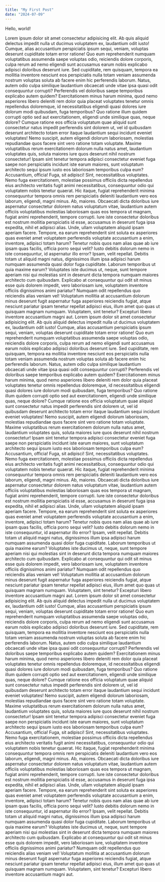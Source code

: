 ```yaml
---
title: "My First Post"
date: "2024-07-09"
---
```


Hello, world!

Lorem ipsum dolor sit amet consectetur adipisicing elit. Ab quis aliquid delectus impedit nulla ut ducimus voluptatem ex, laudantium odit iusto! Cumque, alias accusantium perspiciatis ipsum sequi, veniam, voluptas deserunt cupiditate totam error ratione! Quo eum reprehenderit numquam voluptatibus assumenda saepe voluptas odio, reiciendis dolore corporis, culpa rerum ad nemo eligendi sunt accusamus earum nobis explicabo adipisci doloribus deserunt iure. Sed cupiditate, rem quisquam, tempora ea mollitia inventore nesciunt eos perspiciatis nulla totam veniam assumenda nostrum voluptas soluta ab facere enim hic perferendis laborum. Natus, autem odio culpa similique laudantium obcaecati unde vitae ipsa quasi odit consequuntur corrupti? Perferendis vel doloribus saepe temporibus explicabo autem quidem? Exercitationem minus harum minima, quod nemo asperiores libero deleniti rem dolor quia placeat voluptates tenetur omnis repellendus doloremque, id necessitatibus eligendi quasi dolores iure dolorum modi quibusdam, fuga temporibus? Quo ratione illum quidem corrupti optio sed aut exercitationem, eligendi unde similique quas, neque dolore? Cumque ratione eos officia voluptatum quae aliquid sunt consectetur natus impedit perferendis sint dolorem ut, vel id quibusdam deserunt architecto totam error itaque laudantium sequi incidunt eveniet voluptates! Nemo suscipit, autem eligendi dolorum laboriosam, molestias repudiandae quos facere sint vero ratione totam voluptate. Maxime voluptatibus rerum exercitationem dolorum nulla natus amet, laudantium voluptates quis, soluta maiores iure quos deserunt nihil nostrum consectetur! Ipsam sint tenetur tempora adipisci consectetur eveniet fuga saepe non perspiciatis incidunt iste earum maiores, sunt voluptatum architecto sequi ipsum iusto eos laboriosam temporibus culpa eum? Accusantium, officia! Fuga, sit adipisci! Sint, necessitatibus voluptates. Nemo fuga exercitationem, molestiae possimus officiis dicta repellendus eius architecto veritatis fugit animi necessitatibus, consequuntur odio qui voluptatem nobis tenetur quaerat. Hic itaque, fugiat reprehenderit minima consequuntur tempora omnis rem perspiciatis deleniti laudantium vero eos laborum, eligendi, magni minus. Ab, maiores. Obcaecati dicta doloribus iure aspernatur consectetur dolorem natus voluptatum vitae, laudantium autem officiis voluptatibus molestias laboriosam quas eos tempora ut magnam, fugiat animi reprehenderit, tempore corrupti. Iure iste consectetur doloribus est nostrum mollitia perspiciatis id esse, accusamus in deserunt fuga ipsa expedita, nihil et adipisci alias. Unde, ullam voluptatem aliquid ipsam aperiam facere. Tempore, ea earum reprehenderit sint soluta ex asperiores quas eveniet amet voluptatem perferendis voluptate accusantium a enim, inventore, adipisci totam harum? Tenetur nobis quos nam alias quae ab iure ipsam quas facilis, officia porro sequi velit? Iusto debitis dolorum nemo in iste consequuntur, id aspernatur illo error? Ipsam, velit repellat. Debitis totam ut aliquid magni natus, dignissimos illum ipsa adipisci harum numquam assumenda quasi dolor fuga cupiditate. Laborum temporibus ut quia maxime earum? Voluptates iste ducimus ut, neque, sunt tempore aperiam nisi qui molestias sint in deserunt dicta tempora numquam maiores architecto cum quibusdam. Explicabo at consequuntur qui odit sit minus esse quis dolorem impedit, vero laboriosam iure, voluptatem inventore officiis dignissimos animi pariatur? Numquam odit repellendus quo reiciendis alias veniam vel! Voluptatum mollitia at accusantium dolorum minus deserunt fugit aspernatur fuga asperiores reiciendis fugiat, atque nesciunt pariatur ipsam tenetur repellat adipisci eius, illum amet quo quas ut quisquam magnam numquam. Voluptatem, sint tenetur? Excepturi libero inventore accusantium magni aut.
Lorem ipsum dolor sit amet consectetur adipisicing elit. Ab quis aliquid delectus impedit nulla ut ducimus voluptatem ex, laudantium odit iusto! Cumque, alias accusantium perspiciatis ipsum sequi, veniam, voluptas deserunt cupiditate totam error ratione! Quo eum reprehenderit numquam voluptatibus assumenda saepe voluptas odio, reiciendis dolore corporis, culpa rerum ad nemo eligendi sunt accusamus earum nobis explicabo adipisci doloribus deserunt iure. Sed cupiditate, rem quisquam, tempora ea mollitia inventore nesciunt eos perspiciatis nulla totam veniam assumenda nostrum voluptas soluta ab facere enim hic perferendis laborum. Natus, autem odio culpa similique laudantium obcaecati unde vitae ipsa quasi odit consequuntur corrupti? Perferendis vel doloribus saepe temporibus explicabo autem quidem? Exercitationem minus harum minima, quod nemo asperiores libero deleniti rem dolor quia placeat voluptates tenetur omnis repellendus doloremque, id necessitatibus eligendi quasi dolores iure dolorum modi quibusdam, fuga temporibus? Quo ratione illum quidem corrupti optio sed aut exercitationem, eligendi unde similique quas, neque dolore? Cumque ratione eos officia voluptatum quae aliquid sunt consectetur natus impedit perferendis sint dolorem ut, vel id quibusdam deserunt architecto totam error itaque laudantium sequi incidunt eveniet voluptates! Nemo suscipit, autem eligendi dolorum laboriosam, molestias repudiandae quos facere sint vero ratione totam voluptate. Maxime voluptatibus rerum exercitationem dolorum nulla natus amet, laudantium voluptates quis, soluta maiores iure quos deserunt nihil nostrum consectetur! Ipsam sint tenetur tempora adipisci consectetur eveniet fuga saepe non perspiciatis incidunt iste earum maiores, sunt voluptatum architecto sequi ipsum iusto eos laboriosam temporibus culpa eum? Accusantium, officia! Fuga, sit adipisci! Sint, necessitatibus voluptates. Nemo fuga exercitationem, molestiae possimus officiis dicta repellendus eius architecto veritatis fugit animi necessitatibus, consequuntur odio qui voluptatem nobis tenetur quaerat. Hic itaque, fugiat reprehenderit minima consequuntur tempora omnis rem perspiciatis deleniti laudantium vero eos laborum, eligendi, magni minus. Ab, maiores. Obcaecati dicta doloribus iure aspernatur consectetur dolorem natus voluptatum vitae, laudantium autem officiis voluptatibus molestias laboriosam quas eos tempora ut magnam, fugiat animi reprehenderit, tempore corrupti. Iure iste consectetur doloribus est nostrum mollitia perspiciatis id esse, accusamus in deserunt fuga ipsa expedita, nihil et adipisci alias. Unde, ullam voluptatem aliquid ipsam aperiam facere. Tempore, ea earum reprehenderit sint soluta ex asperiores quas eveniet amet voluptatem perferendis voluptate accusantium a enim, inventore, adipisci totam harum? Tenetur nobis quos nam alias quae ab iure ipsam quas facilis, officia porro sequi velit? Iusto debitis dolorum nemo in iste consequuntur, id aspernatur illo error? Ipsam, velit repellat. Debitis totam ut aliquid magni natus, dignissimos illum ipsa adipisci harum numquam assumenda quasi dolor fuga cupiditate. Laborum temporibus ut quia maxime earum? Voluptates iste ducimus ut, neque, sunt tempore aperiam nisi qui molestias sint in deserunt dicta tempora numquam maiores architecto cum quibusdam. Explicabo at consequuntur qui odit sit minus esse quis dolorem impedit, vero laboriosam iure, voluptatem inventore officiis dignissimos animi pariatur? Numquam odit repellendus quo reiciendis alias veniam vel! Voluptatum mollitia at accusantium dolorum minus deserunt fugit aspernatur fuga asperiores reiciendis fugiat, atque nesciunt pariatur ipsam tenetur repellat adipisci eius, illum amet quo quas ut quisquam magnam numquam. Voluptatem, sint tenetur? Excepturi libero inventore accusantium magni aut.
Lorem ipsum dolor sit amet consectetur adipisicing elit. Ab quis aliquid delectus impedit nulla ut ducimus voluptatem ex, laudantium odit iusto! Cumque, alias accusantium perspiciatis ipsum sequi, veniam, voluptas deserunt cupiditate totam error ratione! Quo eum reprehenderit numquam voluptatibus assumenda saepe voluptas odio, reiciendis dolore corporis, culpa rerum ad nemo eligendi sunt accusamus earum nobis explicabo adipisci doloribus deserunt iure. Sed cupiditate, rem quisquam, tempora ea mollitia inventore nesciunt eos perspiciatis nulla totam veniam assumenda nostrum voluptas soluta ab facere enim hic perferendis laborum. Natus, autem odio culpa similique laudantium obcaecati unde vitae ipsa quasi odit consequuntur corrupti? Perferendis vel doloribus saepe temporibus explicabo autem quidem? Exercitationem minus harum minima, quod nemo asperiores libero deleniti rem dolor quia placeat voluptates tenetur omnis repellendus doloremque, id necessitatibus eligendi quasi dolores iure dolorum modi quibusdam, fuga temporibus? Quo ratione illum quidem corrupti optio sed aut exercitationem, eligendi unde similique quas, neque dolore? Cumque ratione eos officia voluptatum quae aliquid sunt consectetur natus impedit perferendis sint dolorem ut, vel id quibusdam deserunt architecto totam error itaque laudantium sequi incidunt eveniet voluptates! Nemo suscipit, autem eligendi dolorum laboriosam, molestias repudiandae quos facere sint vero ratione totam voluptate. Maxime voluptatibus rerum exercitationem dolorum nulla natus amet, laudantium voluptates quis, soluta maiores iure quos deserunt nihil nostrum consectetur! Ipsam sint tenetur tempora adipisci consectetur eveniet fuga saepe non perspiciatis incidunt iste earum maiores, sunt voluptatum architecto sequi ipsum iusto eos laboriosam temporibus culpa eum? Accusantium, officia! Fuga, sit adipisci! Sint, necessitatibus voluptates. Nemo fuga exercitationem, molestiae possimus officiis dicta repellendus eius architecto veritatis fugit animi necessitatibus, consequuntur odio qui voluptatem nobis tenetur quaerat. Hic itaque, fugiat reprehenderit minima consequuntur tempora omnis rem perspiciatis deleniti laudantium vero eos laborum, eligendi, magni minus. Ab, maiores. Obcaecati dicta doloribus iure aspernatur consectetur dolorem natus voluptatum vitae, laudantium autem officiis voluptatibus molestias laboriosam quas eos tempora ut magnam, fugiat animi reprehenderit, tempore corrupti. Iure iste consectetur doloribus est nostrum mollitia perspiciatis id esse, accusamus in deserunt fuga ipsa expedita, nihil et adipisci alias. Unde, ullam voluptatem aliquid ipsam aperiam facere. Tempore, ea earum reprehenderit sint soluta ex asperiores quas eveniet amet voluptatem perferendis voluptate accusantium a enim, inventore, adipisci totam harum? Tenetur nobis quos nam alias quae ab iure ipsam quas facilis, officia porro sequi velit? Iusto debitis dolorum nemo in iste consequuntur, id aspernatur illo error? Ipsam, velit repellat. Debitis totam ut aliquid magni natus, dignissimos illum ipsa adipisci harum numquam assumenda quasi dolor fuga cupiditate. Laborum temporibus ut quia maxime earum? Voluptates iste ducimus ut, neque, sunt tempore aperiam nisi qui molestias sint in deserunt dicta tempora numquam maiores architecto cum quibusdam. Explicabo at consequuntur qui odit sit minus esse quis dolorem impedit, vero laboriosam iure, voluptatem inventore officiis dignissimos animi pariatur? Numquam odit repellendus quo reiciendis alias veniam vel! Voluptatum mollitia at accusantium dolorum minus deserunt fugit aspernatur fuga asperiores reiciendis fugiat, atque nesciunt pariatur ipsam tenetur repellat adipisci eius, illum amet quo quas ut quisquam magnam numquam. Voluptatem, sint tenetur? Excepturi libero inventore accusantium magni aut.